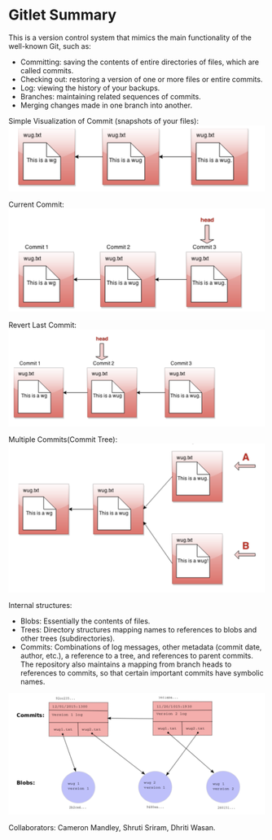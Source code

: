 # Gitlet Summary

This is a version control system that mimics the main functionality of the well-known Git, such as:<br />
  - Committing: saving the contents of entire directories of files, which are called commits.<br />
  - Checking out: restoring a version of one or more files or entire commits. <br>
  - Log: viewing the history of your backups. <br />
  - Branches: maintaining related sequences of commits.<br/>
  - Merging changes made in one branch into another.<br />

Simple Visualization of Commit (snapshots of your files): 
![img](1.png)

Current Commit:
![img](3.png)

Revert Last Commit:
![img](2.png)

Multiple Commits(Commit Tree):
![img](4.png)

Internal structures:<br />
  - Blobs: Essentially the contents of files.<br />
  - Trees: Directory structures mapping names to references to blobs and other trees (subdirectories).<br>
  - Commits: Combinations of log messages, other metadata (commit date, author, etc.), a reference to a tree, and references to parent commits. The repository also maintains a mapping from branch heads to references to commits, so that certain important commits have symbolic names.<br />
  
![img](5.png)


Collaborators: Cameron Mandley, Shruti Sriram, Dhriti Wasan.
